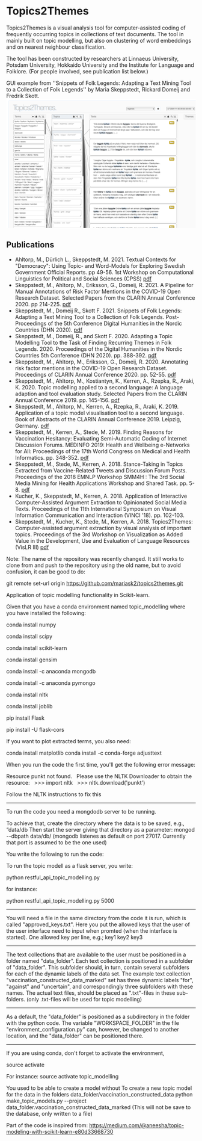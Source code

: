 
# Topics2Themes

Topics2Themes is a visual analysis tool for computer-assisted coding of frequently occurring topics in collections of text documents. The tool in mainly built on topic modelling, but also on clustering of word embeddings and on nearest neighbour classification.

The tool has been constructed by researchers at Linnaeus University, Potsdam University, Hokkaido University and the Institute for Language and Folklore. (For people involved, see publication list below.)

GUI example from ''Snippets of Folk Legends: Adapting a Text Mining Tool to a Collection of Folk Legends'' by Maria Skeppstedt, Rickard Domeij and Fredrik Skott.
![alttext](snippets-image.png)

## Publications

* Ahltorp, M., D&uuml;rlich L., Skeppstedt, M. 2021. Textual Contexts for "Democracy": Using Topic- and Word-Models for Exploring Swedish Government Official Reports. pp 49-56. 1st Workshop on Computational Linguistics for Political and Social Sciences (CPSS)
[pdf](https://old.gscl.org/en/arbeitskreise/cpss/cpss-2021/workshop-proceedings)
* Skeppstedt, M., Ahltorp, M., Eriksson, G., Domeij, R. 2021. A Pipeline for Manual Annotations of
Risk Factor Mentions in the COVID-19 Open
Research Dataset. Selected Papers from the
CLARIN Annual Conference 2020. pp 214-225.
[pdf](https://ecp.ep.liu.se/index.php/clarin/article/view/23/23)
* Skeppstedt, M., Domeij R., Skott F. 2021. Snippets of
Folk Legends: Adapting a
Text Mining Tool to a
Collection of Folk Legends. Post-Proceedings of the 5th Conference Digital Humanities in the Nordic Countries (DHN 2020).
[pdf](http://ceur-ws.org/Vol-2865/poster5.pdf)
* Skeppstedt, M., Domeij, R., and Skott F. 2020. Adapting a Topic Modelling Tool to the Task of Finding Recurring Themes in Folk Legends. 2020. Proceedings of the Digital Humanities in the Nordic Countries 5th Conference (DHN 2020). pp. 388-392.
[pdf](http://ceur-ws.org/Vol-2612/poster3.pdf)
* Skeppstedt, M., Ahltorp, M., Eriksson, G., Domeij, R. 2020. Annotating risk factor mentions in the COVID-19 Open Research Dataset. Proceedings of CLARIN Annual Conference 2020. pp. 52-55.
[pdf](https://office.clarin.eu/v/CE-2020-1738-CLARIN2020_ConferenceProceedings.pdf)
* Skeppstedt, M., Ahltorp, M., Kostiantyn, K., Kerren, A., Rzepka, R., Araki, K. 2020. Topic modelling applied to a second language: A language adaption and tool evaluation study. Selected Papers from the CLARIN Annual Conference 2019. pp. 145-156.
[pdf](https://ep.liu.se/en/conference-article.aspx?series=ecp&issue=172&Article_No=17)
* Skeppstedt, M., Ahltorp, M., Kerren, A., Rzepka, R., Araki, K. 2019. Application of a topic model visualisation tool to a second language. Book of Abstracts of the CLARIN Annual Conference 2019. Leipzig, Germany.
[pdf](http://cs.lnu.se/isovis/pubs/docs/skeppstedt-clarin19.pdf)
* Skeppstedt, M., Kerren, A., Stede, M. 2019. Finding Reasons for Vaccination Hesitancy: Evaluating Semi-Automatic Coding of Internet Discussion Forums. MEDINFO 2019: Health and Wellbeing e-Networks for All: Proceedings of the 17th World Congress on Medical and Health Informatics. pp. 348-352.
[pdf](http://ebooks.iospress.nl/publication/52006)
* Skeppstedt, M., Stede, M., Kerren, A. 2018. Stance-Taking in Topics Extracted from Vaccine-Related Tweets and Discussion Forum Posts. Proceedings of the 2018 EMNLP Workshop SMM4H : The 3rd Social Media Mining for Health Applications Workshop and Shared Task. pp. 5-8.
[pdf](https://aclweb.org/anthology/W18-5902)
* Kucher, K., Skeppstedt, M., Kerren, A. 2018. Application of Interactive Computer-Assisted Argument Extraction to Opinionated Social Media Texts. Proceedings of the 11th International Symposium on Visual Information Communication and Interaction (VINCI '18). pp. 102-103.
* Skeppstedt, M., Kucher, K., Stede, M., Kerren, A. 2018. Topics2Themes: Computer-assisted argument extraction
by visual analysis of important topics. Proceedings of the 3rd Workshop on Visualization as Added Value in the Development, Use and Evaluation of Language Resources (VisLR III)
[pdf](http://lrec-conf.org/workshops/lrec2018/W16/pdf/2_W16.pdf)
                
Note: The name of the repository was recently changed. It still works to clone from and push to the repository using the old name, but to avoid confusion, it can be good to do:

git remote set-url origin https://github.com/mariask2/topics2themes.git


Application of topic modelling functionality in Scikit-learn.

Given that you have a conda environment named topic_modelling where you have installed the following:

conda install numpy

conda install scipy

conda install scikit-learn

conda install gensim

conda install -c anaconda mongodb

conda install -c anaconda pymongo

conda install nltk

conda install joblib

pip install Flask

pip install -U flask-cors

If you want to plot extracted terms, you also need:

conda install matplotlib
conda install -c conda-forge adjusttext

When you run the code the first time, you'll get the following error message:

Resource punkt not found.
  Please use the NLTK Downloader to obtain the resource:
  >>> import nltk
  >>> nltk.download('punkt')

Follow the NLTK instructions to fix this

******
To run the code you need a mongdodb server to be running.

To achieve that, create the directory where the data is to be saved, e.g., “data/db
Then start the server giving that directory as a parameter:
mongod --dbpath data/db/
(mongodb listenes as default on port 27017. Currently that port is assumed to be the one used)

You write the following to run the code:

To run the topic modell as a flask server, you write:

python restful_api_topic_modelling.py <port>

for instance:

python restful_api_topic_modelling.py 5000

***************
You will need a file in the same directory from the code it is run, which is called "approved_keys.txt".
Here you put the allowed keys that the user of the user interface need to input when promted (when the interface is started).
One allowed key per line, e.g.;
key1
key2
key3

****************
The text collections that are available to the user must be positioned in a folder named "data_folder".
Each text collection is positioned in a subfolder of "data_folder". This subfolder should, in turn, contain several subfolders for each of the dynamic labels of the data set. The example text collection "vaccination_constructed_data_marked" set  has three dynamic labels "for", "against" and "uncertain", and correspondingly three subfolders with these names. The actual text files, should be placed as ".txt"-files in these sub-folders. (only .txt-files will be used for topic modelling)

********
As a default, the "data_folder" is positioned as a subdirectory in the folder with the python code.
The variable "WORKSPACE_FOLDER" in the file "environment_configuration.py"  can, however, be changed to another location, and the "data_folder" can be positioned there.

**********

If you are using conda, don't forget to activate the environment, 

source activate <name of environment>

For instance:
source activate topic_modelling

You used to be able to create a model without
To create a new topic model for the data in the folders data_folder/vaccination_constructed_data
python make_topic_models.py --project data_folder.vaccination_constructed_data_marked
(This will not be save to the database, only written to a file)

Part of the code is inspired from:
https://medium.com/@aneesha/topic-modeling-with-scikit-learn-e80d33668730
